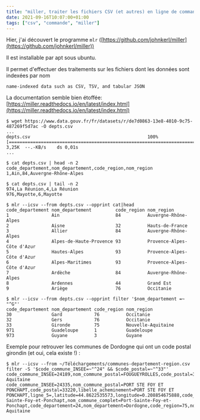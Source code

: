 ```yaml
---
title: "miller, traiter les fichiers CSV (et autres) en ligne de commande"
date: 2021-09-16T10:07:00+01:00
tags: ["csv", "commande", "miller"]
---
```


Hier, j'ai découvert le programme `mlr` ([https://github.com/johnkerl/miller](https://github.com/johnkerl/miller))

Il est installable par apt sous ubuntu.

Il permet d'effectuer des traitements sur les fichiers dont les données sont indexées par nom 

```name-indexed data such as CSV, TSV, and tabular JSON``` 

La documentation semble bien étoffée: [https://miller.readthedocs.io/en/latest/index.html](https://miller.readthedocs.io/en/latest/index.html)

```text
$ wget https://www.data.gouv.fr/fr/datasets/r/de7d0863-13e8-4010-9c75-487269f5d7ac -O depts.csv
...
depts.csv                                            100%[=====================================================================================================================>]   3,25K  --.-KB/s    ds 0,01s   
...

$ cat depts.csv | head -n 2
code_departement,nom_departement,code_region,nom_region
1,Ain,84,Auvergne-Rhône-Alpes

$ cat depts.csv | tail -n 2
974,La Réunion,4,La Réunion
976,Mayotte,6,Mayotte

$ mlr --icsv --from depts.csv --opprint cat|head
code_departement nom_departement         code_region nom_region
1                Ain                     84          Auvergne-Rhône-Alpes
2                Aisne                   32          Hauts-de-France
3                Allier                  84          Auvergne-Rhône-Alpes
4                Alpes-de-Haute-Provence 93          Provence-Alpes-Côte d'Azur
5                Hautes-Alpes            93          Provence-Alpes-Côte d'Azur
6                Alpes-Maritimes         93          Provence-Alpes-Côte d'Azur
7                Ardèche                 84          Auvergne-Rhône-Alpes
8                Ardennes                44          Grand Est
9                Ariège                  76          Occitanie

$ mlr --icsv --from depts.csv --opprint filter '$nom_departement =~ "^G"'
code_departement nom_departement code_region nom_region
30               Gard            76          Occitanie
32               Gers            76          Occitanie
33               Gironde         75          Nouvelle-Aquitaine
971              Guadeloupe      1           Guadeloupe
973              Guyane          3           Guyane
```

Exemple pour retrouver les communes de Dordogne qui ont un code postal girondin (et oui, cela existe !) : 

```text
$ mlr --icsv --from ~/Téléchargements/communes-departement-region.csv filter -S '$code_commune_INSEE=~"^24" && $code_postal=~"^33"'
code_commune_INSEE=24189,nom_commune_postal=FOUGUEYROLLES,code_postal=33220,libelle_acheminement=FOUGUEYROLLES,ligne_5=,latitude=44.8684209151,longitude=0.188754198495,code_commune=189,article=,nom_commune=Fougueyrolles,nom_commune_complet=Fougueyrolles,code_departement=24,nom_departement=Dordogne,code_region=75,nom_region=Nouvelle-Aquitaine
code_commune_INSEE=24335,nom_commune_postal=PORT STE FOY ET PONCHAPT,code_postal=33220,libelle_acheminement=PORT STE FOY ET PONCHAPT,ligne_5=,latitude=44.8622535573,longitude=0.208854675888,code_commune=335,article=,nom_commune=Port-Sainte-Foy-et-Ponchapt,nom_commune_complet=Port-Sainte-Foy-et-Ponchapt,code_departement=24,nom_departement=Dordogne,code_region=75,nom_region=Nouvelle-Aquitaine
```
